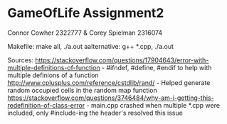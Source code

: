 # GameOfLife Assignment2
Connor Cowher 2322777 & Corey Spielman 2316074

Makefile: make all, ./a.out
  aalternative: g++ *.cpp, ./a.out

Sources:
  https://stackoverflow.com/questions/17904643/error-with-multiple-definitions-of-function - #ifndef, #define, #endif to help with multiple definions of a function
    http://www.cplusplus.com/reference/cstdlib/rand/ - Helped generate random occupied cells in the random map function
    https://stackoverflow.com/questions/3746484/why-am-i-getting-this-redefinition-of-class-error - main.cpp crashed when multiple *.cpp were included, only #include-ing the header's resolved this issue
